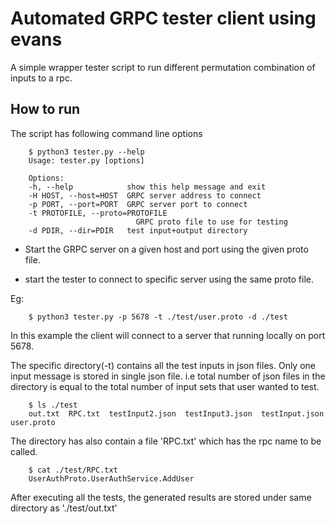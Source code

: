 # Automated GRPC tester client using evans

A simple wrapper tester script to run different permutation combination of inputs to a rpc.

## How to run

The script has following command line options

```
    $ python3 tester.py --help
    Usage: tester.py [options]

    Options:
    -h, --help            show this help message and exit
    -H HOST, --host=HOST  GRPC server address to connect
    -p PORT, --port=PORT  GRPC server port to connect
    -t PROTOFILE, --proto=PROTOFILE
                            GRPC proto file to use for testing
    -d PDIR, --dir=PDIR   test input+output directory

```

* Start the GRPC server on a given host and port using the given proto file.

* start the tester to connect to specific server using the same proto file.

 Eg:

```
    $ python3 tester.py -p 5678 -t ./test/user.proto -d ./test

```
In this example the client will connect to a server that running locally on port 5678.

The specific directory(-t) contains all the test inputs in json files. Only one input message is stored in single json file. i.e total number of json files in the directory is equal to the total number of input sets that user wanted to test.

```
    $ ls ./test
    out.txt  RPC.txt  testInput2.json  testInput3.json  testInput.json  user.proto

```
The directory has also contain a file 'RPC.txt' which has the rpc name to be called.

```
    $ cat ./test/RPC.txt 
    UserAuthProto.UserAuthService.AddUser

```

After executing all the tests, the generated results are stored under same directory as './test/out.txt'